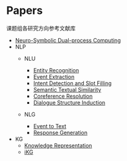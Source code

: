 # Papers
课题组各研究方向参考文献库

* [Neuro-Symbolic Dual-process Computing](https://github.com/ICTKC/Papers/blob/main/Neuro-Symbolic%20Learning.md)
* NLP
   * NLU
      * [Entity Recognition](https://github.com/ICTKC/Papers/blob/main/Entity_Recognition.md)
      * [Event Extraction](https://github.com/ICTKC/Papers/blob/main/Event_Extraction.md)
      * [Intent Detection and Slot Filling](https://github.com/ICTKC/Papers/blob/main/Intent_Detection_and_Slot_Filling.md)
      * [Semantic Textual Similarity](https://github.com/ICTKC/Papers/blob/main/Semantic_Textual_Similarity.md)
      * [Coreference Resolution](https://github.com/ICTKC/Papers/blob/main/Coreference_Resolution.md)
      * [Dialogue Structure Induction](https://github.com/ICTKC/Papers/blob/main/Dialogue_Structure_Induction.md)
      
   * NLG
      * [Event to Text](https://github.com/ICTKC/Papers/blob/main/Event2Text.md)
      * [Response Generation](https://github.com/ICTKC/Papers/blob/main/Response_Generation.md)
* KG
   * [Knowledge Representation](https://github.com/ICTKC/Papers/blob/main/Knowledge_Representation.md)
   * [iKG](https://github.com/ICTKC/Papers/blob/main/iKG.md)
